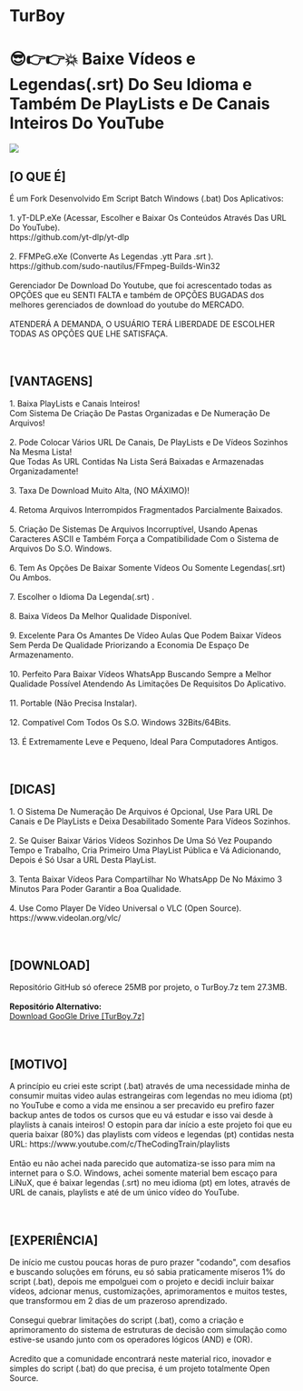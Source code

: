 # TurBoy
<h1>😎👉👉💥 Baixe Vídeos e Legendas(.srt) Do Seu Idioma e Também De PlayLists e De Canais Inteiros Do YouTube</h1>
<img src="https://github.com/ostonprata/TurBoy/blob/main/TurBoy.png">
<h2>[O QUE É]</h2>
É um Fork Desenvolvido Em Script Batch Windows (.bat) Dos Aplicativos:
</br>
</br>
1. yT-DLP.eXe (Acessar, Escolher e Baixar Os Conteúdos Através Das URL Do YouTube). 
</br>
https://github.com/yt-dlp/yt-dlp
</br>
</br>
2. FFMPeG.eXe (Converte As Legendas .ytt Para .srt ). 
</br>
https://github.com/sudo-nautilus/FFmpeg-Builds-Win32
</br>
</br>
Gerenciador De Download Do Youtube, que foi acrescentado todas as OPÇÕES que eu SENTI FALTA e também de OPÇÕES BUGADAS dos melhores gerenciados de download do youtube do MERCADO.
</br>
</br>
ATENDERÁ A DEMANDA, O USUÁRIO TERÁ LIBERDADE DE ESCOLHER TODAS AS OPÇÕES QUE LHE SATISFAÇA.
</br>
</br>
</br>
<h2>[VANTAGENS]</h2>
1. Baixa PlayLists e Canais Inteiros!
</br>
Com Sistema De Criação De Pastas Organizadas e De Numeração De Arquivos!
</br>
</br>
2. Pode Colocar Vários URL De Canais, De PlayLists e De Vídeos Sozinhos Na Mesma Lista!
</br>
Que Todas As URL Contidas Na Lista Será Baixadas e Armazenadas Organizadamente!
</br>
</br>
3. Taxa De Download Muito Alta, (NO MÁXIMO)!
</br>
</br>
4. Retoma Arquivos Interrompidos Fragmentados Parcialmente Baixados.
</br>
</br>
5. Criação De Sistemas De Arquivos Incorruptível, Usando Apenas Caracteres ASCII e Também Força a Compatibilidade Com o Sistema de Arquivos Do S.O. Windows.
</br>
</br>
6. Tem As Opções De Baixar Somente Vídeos Ou Somente Legendas(.srt) Ou Ambos.
</br>
</br>
7. Escolher o Idioma Da Legenda(.srt) .
</br>
</br>
8. Baixa Vídeos Da Melhor Qualidade Disponível.
</br>
</br>
9. Excelente Para Os Amantes De Vídeo Aulas Que Podem Baixar Vídeos Sem Perda De Qualidade Priorizando a Economia De Espaço De Armazenamento.
</br>
</br>
10. Perfeito Para Baixar Vídeos WhatsApp Buscando Sempre a Melhor Qualidade Possível Atendendo As Limitações De Requisitos Do Aplicativo.
</br>
</br>
11. Portable (Não Precisa Instalar).
</br>
</br>
12. Compatível Com Todos Os S.O. Windows 32Bits/64Bits.
</br>
</br>
13. É Extremamente Leve e Pequeno, Ideal Para Computadores Antigos.
</br>
</br>
</br>
<h2>[DICAS]</h2>
1. O Sistema De Numeração De Arquivos é Opcional, Use Para URL De Canais e De PlayLists e Deixa Desabilitado Somente Para Vídeos Sozinhos.
</br>
</br>
2. Se Quiser Baixar Vários Vídeos Sozinhos De Uma Só Vez Poupando Tempo e Trabalho, Cria Primeiro Uma PlayList Pública e Vá Adicionando, Depois é Só Usar a URL Desta PlayList.
</br>
</br>
3. Tenta Baixar Vídeos Para Compartilhar No WhatsApp De No Máximo 3 Minutos Para Poder Garantir a Boa Qualidade.
</br>
</br>
4. Use Como Player De Vídeo Universal o VLC (Open Source).
</br>
https://www.videolan.org/vlc/
</br>
</br>
</br>
<h2>[DOWNLOAD]</h2>
Repositório GitHub só oferece 25MB por projeto, o TurBoy.7z tem 27.3MB.
</br>
</br>
<b>Repositório Alternativo:</b>
</br>
<a href="https://drive.google.com/file/d/12BLgtgOA5dEW8e3YWjlPA5nXjOj2ntRp">Download GooGle Drive [TurBoy.7z]</a>
</br>
</br>
</br>
<h2>[MOTIVO]</h2>
A princípio eu criei este script (.bat) através de uma necessidade minha de consumir muitas video aulas estrangeiras com legendas no meu idioma (pt) no YouTube e como a vida me ensinou a ser precavido eu prefiro fazer backup antes de todos os cursos que eu vá estudar e isso vai desde à playlists à canais inteiros! O estopin para dar início a este projeto foi que eu queria baixar (80%) das playlists com vídeos e legendas (pt) contidas nesta URL: https://www.youtube.com/c/TheCodingTrain/playlists
</br>
</br>
Então eu não achei nada parecido que automatiza-se isso para mim na internet para o S.O. Windows, achei somente material bem escaço para LiNuX, que é baixar legendas (.srt) no meu idioma (pt) em lotes, através de URL de canais, playlists e até de um único vídeo do YouTube.
</br>
</br>
</br>
<h2>[EXPERIÊNCIA]</h2>
De início me custou poucas horas de puro prazer "codando", com desafios e buscando soluções em fóruns, eu só sabia praticamente míseros 1% do script (.bat), depois me empolguei com o projeto e decidi incluir baixar vídeos, adcionar menus, customizações, aprimoramentos e muitos testes, que transformou em 2 dias de um prazeroso aprendizado.
</br>
</br>
Consegui quebrar limitações do script (.bat), como a criação e aprimoramento do sistema de estruturas de decisão com simulação como estive-se usando junto com os operadores lógicos (AND) e (OR).
</br>
</br>
Acredito que a comunidade encontrará neste material rico, inovador e simples do script (.bat) do que precisa, é um projeto totalmente Open Source.
